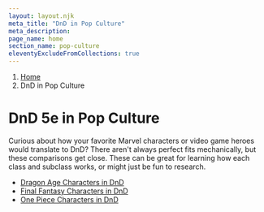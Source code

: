 ```yaml
---
layout: layout.njk
meta_title: "DnD in Pop Culture"
meta_description: 
page_name: home
section_name: pop-culture
eleventyExcludeFromCollections: true
---
```


<div id="breadcrumbs"></div>

1. [Home](/)
2. DnD in Pop Culture

# DnD 5e in Pop Culture

Curious about how your favorite Marvel characters or video game heroes would translate to DnD? There aren't always perfect fits mechanically, but these comparisons get close. These can be great for learning how each class and subclass works, or might just be fun to research.

* [Dragon Age Characters in DnD](/dnd-in-pop-culture/dragon-age-in-dnd/)
* [Final Fantasy Characters in DnD](/dnd-in-pop-culture/final-fantasy/)
* [One Piece Characters in DnD](/dnd-in-pop-culture/one-piece-in-dnd/)